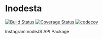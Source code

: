 Inodesta
=========
[![Build Status](https://travis-ci.org/SLedunois/inodesta.svg?branch=dev)](https://travis-ci.org/SLedunois/inodesta)
[![Coverage Status](https://coveralls.io/repos/github/SLedunois/inodesta/badge.svg?branch=dev)](https://coveralls.io/github/SLedunois/inodesta?branch=dev)
[![codecov](https://codecov.io/gh/SLedunois/inodesta/branch/dev/graph/badge.svg)](https://codecov.io/gh/SLedunois/inodesta)

Instagram nodeJS API Package
